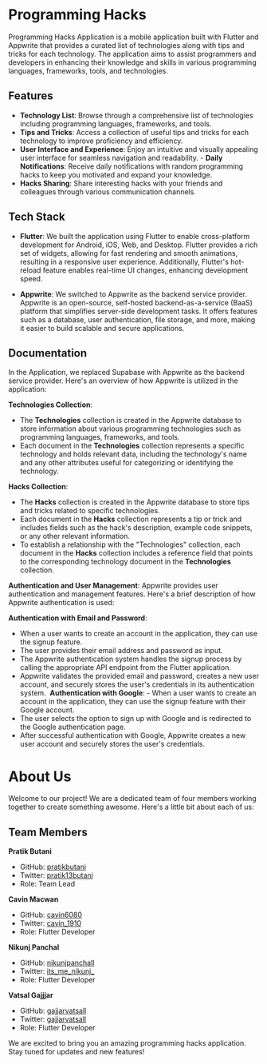 # Programming Hacks

Programming Hacks Application is a mobile application built with Flutter and Appwrite that provides a curated list of technologies along with tips and tricks for each technology. The application aims to assist programmers and developers in enhancing their knowledge and skills in various programming languages, frameworks, tools, and technologies.

## Features

- **Technology List**: Browse through a comprehensive list of technologies including programming languages, frameworks, and tools.
- **Tips and Tricks**: Access a collection of useful tips and tricks for each technology to improve proficiency and efficiency.
- **User Interface and Experience**: Enjoy an intuitive and visually appealing user interface for seamless navigation and readability. - **Daily Notifications**: Receive daily notifications with random programming hacks to keep you motivated and expand your knowledge.
- **Hacks Sharing**: Share interesting hacks with your friends and colleagues through various communication channels.


## Tech Stack

- **Flutter**: We built the application using Flutter to enable cross-platform development for Android, iOS, Web, and Desktop. Flutter provides a rich set of widgets, allowing for fast rendering and smooth animations, resulting in a responsive user experience. Additionally, Flutter's hot-reload feature enables real-time UI changes, enhancing development speed.

- **Appwrite**: We switched to Appwrite as the backend service provider. Appwrite is an open-source, self-hosted backend-as-a-service (BaaS) platform that simplifies server-side development tasks. It offers features such as a database, user authentication, file storage, and more, making it easier to build scalable and secure applications.

## Documentation

In the Application, we replaced Supabase with Appwrite as the backend service provider. Here's an overview of how Appwrite is utilized in the application:

**Technologies Collection**:
- The **Technologies** collection is created in the Appwrite database to store information about various programming technologies such as programming languages, frameworks, and tools.
- Each document in the **Technologies** collection represents a specific technology and holds relevant data, including the technology's name and any other attributes useful for categorizing or identifying the technology.

**Hacks Collection**:
- The **Hacks** collection is created in the Appwrite database to store tips and tricks related to specific technologies.
- Each document in the **Hacks** collection represents a tip or trick and includes fields such as the hack's description, example code snippets, or any other relevant information.
- To establish a relationship with the "Technologies" collection, each document in the **Hacks** collection includes a reference field that points to the corresponding technology document in the **Technologies** collection.

**Authentication and User Management**:
Appwrite provides user authentication and management features. Here's a brief description of how Appwrite authentication is used:

**Authentication with Email and Password**:
- When a user wants to create an account in the application, they can use the signup feature.
- The user provides their email address and password as input.
- The Appwrite authentication system handles the signup process by calling the appropriate API endpoint from the Flutter application.
- Appwrite validates the provided email and password, creates a new user account, and securely stores the user's credentials in its authentication system.
 **Authentication with Google**: - When a user wants to create an account in the application, they can use the signup feature with their Google account.
- The user selects the option to sign up with Google and is redirected to the Google authentication page.
- After successful authentication with Google, Appwrite creates a new user account and securely stores the user's credentials.
  
# About Us

Welcome to our project! We are a dedicated team of four members working together to create something awesome. Here's a little bit about each of us:

## Team Members

**Pratik Butani**
- GitHub: [pratikbutani](https://github.com/pratikbutani)
- Twitter: [pratik13butani](https://twitter.com/pratik13butani)
- Role: Team Lead

**Cavin Macwan**
- GitHub: [cavin6080](https://github.com/cavin6080)
- Twitter: [cavin_1910](https://twitter.com/cavin_1910)
- Role: Flutter Developer

**Nikunj Panchal**
- GitHub: [nikunjpanchall](https://github.com/nikunjpanchall)
- Twitter: [its_me_nikunj_](https://twitter.com/its_me_nikunj_)
- Role: Flutter Developer

**Vatsal Gajjjar**
- GitHub: [gajjarvatsall](https://github.com/gajjarvatsall)
- Twitter: [gajjarvatsall](https://twitter.com/gajjarvatsall)
- Role: Flutter Developer

We are excited to bring you an amazing programming hacks application. Stay tuned for updates and new features!
